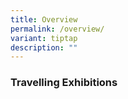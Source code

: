 ```yaml
---
title: Overview
permalink: /overview/
variant: tiptap
description: ""
---
```

<h3>Travelling Exhibitions</h3>
<p></p>